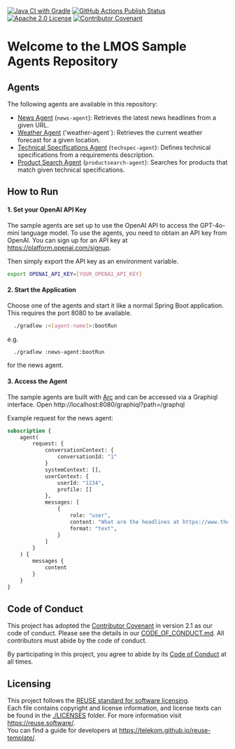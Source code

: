 <!--
SPDX-FileCopyrightText: 2024 Deutsche Telekom AG

SPDX-License-Identifier: CC0-1.0    
-->

[![Java CI with Gradle](https://github.com/eclipse-lmos/lmos-sample-agents/actions/workflows/gradle.yml/badge.svg?branch=main)](https://github.com/eclipse-lmos/lmos-sample-agents/actions/workflows/gradle.yml)
[![GitHub Actions Publish Status](https://github.com/eclipse-lmos/lmos-sample-agents/actions/workflows/gradle-publish.yml/badge.svg?branch=main)](https://github.com/eclipse-lmos/lmos-sample-agents/actions/workflows/gradle-publish.yml)
[![Apache 2.0 License](https://img.shields.io/badge/license-Apache%202.0-green.svg)](https://www.apache.org/licenses/LICENSE-2.0)
[![Contributor Covenant](https://img.shields.io/badge/Contributor%20Covenant-2.1-4baaaa.svg)](CODE_OF_CONDUCT.md)

# Welcome to the LMOS Sample Agents Repository

## Agents

The following agents are available in this repository:

- [News Agent](./news-agent) (`news-agent`): Retrieves the latest news headlines from a given URL.
- [Weather Agent](./weather-agent) ('weather-agent`): Retrieves the current weather forecast for a given location.
- [Technical Specifications Agent](./techspec-agent) (`techspec-agent`): Defines technical specifications from a requirements description.
- [Product Search Agent](./productsearch-agent) (`productsearch-agent`): Searches for products that match given technical specifications.

## How to Run

#### 1. Set your OpenAI API Key

The sample agents are set up to use the OpenAI API to access the GPT-4o-mini language model. To use the agents, you need to obtain an API key from OpenAI. You can sign up for an API key at https://platform.openai.com/signup.

Then simply export the API key as an environment variable.

```bash
export OPENAI_API_KEY=[YOUR_OPENAI_API_KEY]
```

#### 2. Start the Application

Choose one of the agents and start it like a normal Spring Boot application.
This requires the port 8080 to be available.

```bash
  ./gradlew :<[agent-name]>:bootRun
```
e.g.
```bash
  ./gradlew :news-agent:bootRun
```
for the news agent.

#### 3. Access the Agent

The sample agents are built with [Arc](https://eclipse-lmos.github.io/arc/) and can be accessed via a Graphiql interface.
Open http://localhost:8080/graphiql?path=/graphql

Example request for the news agent:

```graphql
subscription {
    agent(
        request: {
            conversationContext: {
                conversationId: "1"
            }
            systemContext: [],
            userContext: {
                userId: "1234",
                profile: []
            },
            messages: [
                {
                    role: "user",
                    content: "What are the headlines at https://www.theregister.com/ today?",
                    format: "text",
                }
            ]
        }
    ) {
        messages {
            content
        }
    }
}
```

## Code of Conduct

This project has adopted the [Contributor Covenant](https://www.contributor-covenant.org/) in version 2.1 as our code of conduct. Please see the details in our [CODE_OF_CONDUCT.md](CODE_OF_CONDUCT.md). All contributors must abide by the code of conduct.

By participating in this project, you agree to abide by its [Code of Conduct](./CODE_OF_CONDUCT.md) at all times.

## Licensing

This project follows the [REUSE standard for software licensing](https://reuse.software/).    
Each file contains copyright and license information, and license texts can be found in the [./LICENSES](./LICENSES) folder. For more information visit https://reuse.software/.    
You can find a guide for developers at https://telekom.github.io/reuse-template/.   